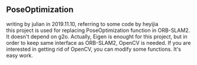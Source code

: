 ## PoseOptimization 


writing by julian in 2019.11.10, referring to some code by heyijia <br>
this project is used for replacing PoseOptimization function in ORB-SLAM2. It doesn't depend on g2o. Actually, Eigen is enought for this project, but in order to keep same interface as ORB-SLAM2, OpenCV is needed. If you are interested in getting rid of OpenCV, you can modify some functions. It's easy work.


